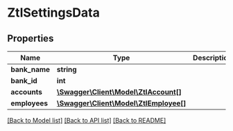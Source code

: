 # ZtlSettingsData

## Properties
Name | Type | Description | Notes
------------ | ------------- | ------------- | -------------
**bank_name** | **string** |  | [optional] 
**bank_id** | **int** |  | [optional] 
**accounts** | [**\Swagger\Client\Model\ZtlAccount[]**](ZtlAccount.md) |  | [optional] 
**employees** | [**\Swagger\Client\Model\ZtlEmployee[]**](ZtlEmployee.md) |  | [optional] 

[[Back to Model list]](../README.md#documentation-for-models) [[Back to API list]](../README.md#documentation-for-api-endpoints) [[Back to README]](../README.md)


